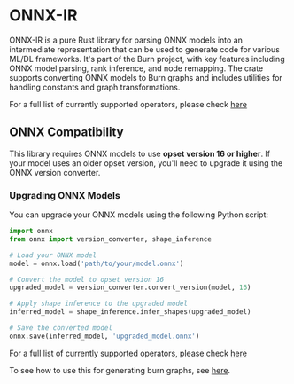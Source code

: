 # ONNX-IR

ONNX-IR is a pure Rust library for parsing ONNX models into an intermediate representation that can
be used to generate code for various ML/DL frameworks. It's part of the Burn project, with key
features including ONNX model parsing, rank inference, and node remapping. The crate supports
converting ONNX models to Burn graphs and includes utilities for handling constants and graph
transformations.

For a full list of currently supported operators, please check
[here](https://github.com/tracel-ai/burn/blob/main/crates/burn-import/SUPPORTED-ONNX-OPS.md)

## ONNX Compatibility

This library requires ONNX models to use **opset version 16 or higher**. If your model uses an older
opset version, you'll need to upgrade it using the ONNX version converter.

### Upgrading ONNX Models

You can upgrade your ONNX models using the following Python script:

```python
import onnx
from onnx import version_converter, shape_inference

# Load your ONNX model
model = onnx.load('path/to/your/model.onnx')

# Convert the model to opset version 16
upgraded_model = version_converter.convert_version(model, 16)

# Apply shape inference to the upgraded model
inferred_model = shape_inference.infer_shapes(upgraded_model)

# Save the converted model
onnx.save(inferred_model, 'upgraded_model.onnx')
```

For a full list of currently supported operators, please check
[here](https://github.com/tracel-ai/burn/blob/main/crates/burn-import/SUPPORTED-ONNX-OPS.md)

To see how to use this for generating burn graphs, see
[here](crates/burn-import/src/onnx/to_burn.rs).
